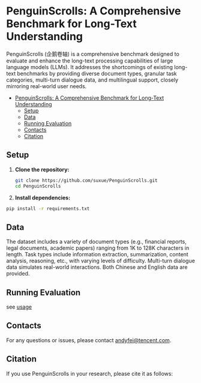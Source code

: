 # PenguinScrolls: A Comprehensive Benchmark for Long-Text Understanding

PenguinScrolls (企鹅卷轴) is a comprehensive benchmark designed to evaluate and enhance the long-text processing capabilities of large language models (LLMs).  It addresses the shortcomings of existing long-text benchmarks by providing diverse document types, granular task categories, multi-turn dialogue data, and multilingual support, closely mirroring real-world user needs.

- [PenguinScrolls: A Comprehensive Benchmark for Long-Text Understanding](#penguinscrolls-a-comprehensive-benchmark-for-long-text-understanding)
  - [Setup](#setup)
  - [Data](#data)
  - [Running Evaluation](#running-evaluation)
  - [Contacts](#contacts)
  - [Citation](#citation)


## Setup

1. **Clone the repository:**
   ```bash
   git clone https://github.com/suxue/PenguinScrolls.git
   cd PenguinScrolls
2. **Install dependencies:**

```bash
pip install -r requirements.txt
```

## Data

The dataset includes a variety of document types (e.g., financial reports, legal documents, academic papers) ranging from 1K to 128K characters in length. Task types include information extraction, summarization, content analysis, reasoning, etc., with varying levels of difficulty. Multi-turn dialogue data simulates real-world interactions. Both Chinese and English data are provided.

## Running Evaluation

see [usage](./USAGE.md)

## Contacts
For any questions or issues, please contact andyfei@tencent.com.

## Citation

If you use PenguinScrolls in your research, please cite it as follows:


